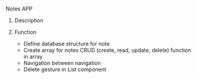 Notes APP

1. Description

2. Function
   - Define database structure for note
   - Create array for notes
     CRUD (create, read, update, delete) function in array
   - Navigation between navigation
   - Delete gesture in List component
     
